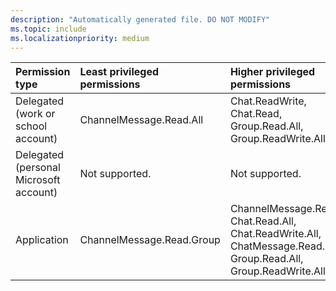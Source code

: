 ```yaml
---
description: "Automatically generated file. DO NOT MODIFY"
ms.topic: include
ms.localizationpriority: medium
---
```


|Permission type|Least privileged permissions|Higher privileged permissions|
|:---|:---|:---|
|Delegated (work or school account)|ChannelMessage.Read.All|Chat.ReadWrite, Chat.Read, Group.Read.All, Group.ReadWrite.All|
|Delegated (personal Microsoft account)|Not supported.|Not supported.|
|Application|ChannelMessage.Read.Group|ChannelMessage.Read.All, Chat.Read.All, Chat.ReadWrite.All, ChatMessage.Read.Chat, Group.Read.All, Group.ReadWrite.All|

